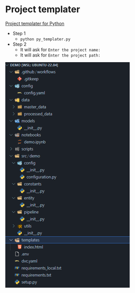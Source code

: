 # Project templater

<u>Project templater for Python</u>

- Step 1
    - `python py_templater.py`
- Step 2
    - It will ask for `Enter the project name:`
    - It will ask for `Enter the project path:`

![Project structure](https://github.com/ThivaV/project_templater/blob/main/img/structure.png)